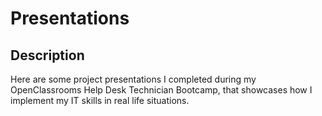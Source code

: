 # Presentations
<h2>Description</h2>
Here are some project presentations I completed during my OpenClassrooms Help Desk Technician Bootcamp, that showcases
how I implement my IT skills in real life situations.
